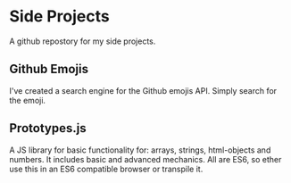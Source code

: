 # Side Projects
A github repostory for my side projects.


## Github Emojis
I've created a search engine for the Github emojis API. Simply search for the emoji.

## Prototypes.js
A JS library for basic functionality for: arrays, strings, html-objects and numbers. It includes basic and advanced mechanics. All are ES6, so ether use this in an ES6 compatible browser or transpile it.
